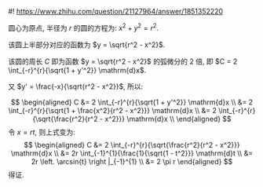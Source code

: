 #! https://www.zhihu.com/question/21127964/answer/1851352220

[comment]: <> (Answer URL: https://www.zhihu.com/question/21127964/answer/1851352220)
[comment]: <> "20210423 圆的周长公式是怎样计算出来的？"
[comment]: <> (Author Name: https://www.zhihu.com/people/quarrying)


圆心为原点, 半径为 $r$ 的圆的方程为: $x^2 + y^2 = r^2$.

该圆上半部分对应的函数为 $y = \sqrt{r^2 - x^2}$.

该圆的周长 $C$ 即为函数 $y = \sqrt{r^2 - x^2}$ 的弧微分的 2 倍, 即 $C = 2 \int_{-r}^{r}{\sqrt{1 + y'^2}} \mathrm{d}x$.

又 $y' = \frac{-x}{\sqrt{r^2 - x^2}}$, 所以:

$$
\begin{aligned}
C &= 2 \int_{-r}^{r}{\sqrt{1 + y'^2}} \mathrm{d}x \\
&= 2 \int_{-r}^{r}{\sqrt{1 + \frac{x^2}{r^2 - x^2}}} \mathrm{d}x \\
&= 2 \int_{-r}^{r}{\sqrt{\frac{r^2}{r^2 - x^2}}} \mathrm{d}x \\
\end{aligned}
$$
令 $x=rt$, 则上式变为:
$$
\begin{aligned}
C &= 2 \int_{-r}^{r}{\sqrt{\frac{r^2}{r^2 - x^2}}} \mathrm{d}x \\
&= 2r \int_{-1}^{1}{\frac{1}{\sqrt{1 - t^2}}} \mathrm{d}t \\
&= 2r \left. \arcsin{t} \right |_{-1}^{1} \\
&= 2 \pi r
\end{aligned}
$$
得证.

